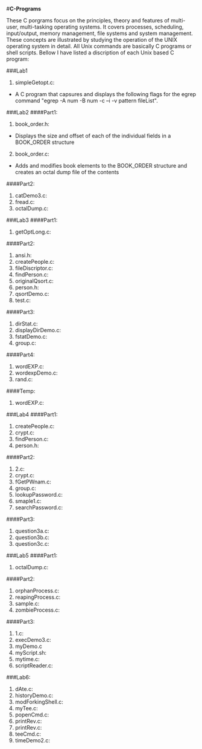 #**C-Programs**

These C porgrams focus on the principles, theory and features of multi-user, multi-tasking operating systems. It covers processes, scheduling, input/output, memory management, file systems and system management. These concepts are illustrated by studying the operation of the UNIX operating system in detail. All Unix commands are basically C programs or shell scripts. Bellow I have listed a discription of each Unix based C program:

###Lab1
1. simpleGetopt.c: 
- A C program that capsures and displays the following flags for the egrep command "egrep  -A num  -B num  -c  –i   -v     		pattern   fileList".


###Lab2
####Part1:
1. book_order.h:
- Displays the size and offset of each of the individual fields in a BOOK_ORDER structure  
2. book_order.c:
- Adds and modifies book elements to the BOOK_ORDER structure and creates an octal dump file of the contents

####Part2:
1. catDemo3.c:
2. fread.c:
3. octalDump.c:


###Lab3
####Part1:
1. getOptLong.c:

####Part2:
1. ansi.h:
2. createPeople.c:
3. fileDiscriptor.c:
4. findPerson.c:
5. originalQsort.c:
6. person.h:
7. qsortDemo.c:
8. test.c:

####Part3:
1. dirStat.c:
2. displayDirDemo.c:
3. fstatDemo.c:
4. group.c:

####Part4:
1. wordEXP.c:
2. wordexpDemo.c:
3. rand.c:

####Temp:
1. wordEXP.c:


###Lab4
####Part1:
1. createPeople.c:
2. crypt.c:
3. findPerson.c:
4. person.h:

####Part2:
1. 2.c:
2. crypt.c:
3. fGetPWnam.c:
4. group.c:
5. lookupPassword.c:
6. smaple1.c:
7. searchPassword.c:

####Part3:
1. question3a.c:
2. question3b.c:
3. question3c.c:


###Lab5
####Part1:
1. octalDump.c:

####Part2:
1. orphanProcess.c:
2. reapingProcess.c:
3. sample.c:
4. zombieProcess.c:

####Part3:
1. 1.c:
2. execDemo3.c:
3. myDemo.c
4. myScript.sh:
5. mytime.c:
6. scriptReader.c: 


###Lab6:
1. dAte.c:
2. historyDemo.c:
3. modForkingShell.c:
4. myTee.c:
5. popenCmd.c:
6. printRev.c:
7. printRev.c:
8. teeCmd.c:
9. timeDemo2.c:



